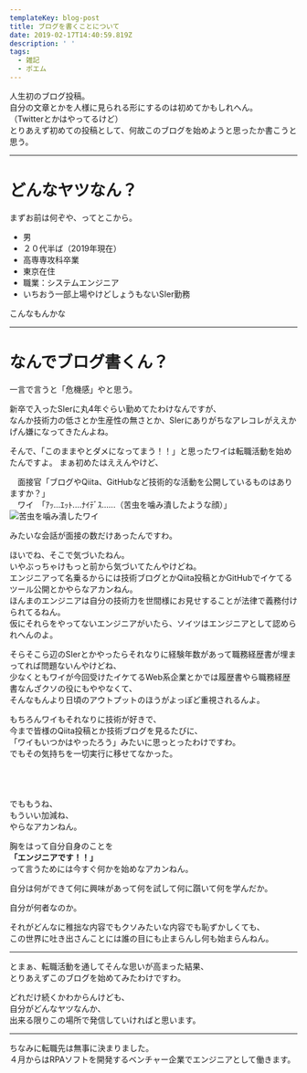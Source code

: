 ```yaml
---
templateKey: blog-post
title: ブログを書くことについて
date: 2019-02-17T14:40:59.819Z
description: ' '
tags:
  - 雑記
  - ポエム
---
```

人生初のブログ投稿。  
自分の文章とかを人様に見られる形にするのは初めてかもしれへん。  
（Twitterとかはやってるけど）  
とりあえず初めての投稿として、何故このブログを始めようと思ったか書こうと思う。  

---

# どんなヤツなん？

まずお前は何ぞや、ってとこから。  

* 男
* ２０代半ば（2019年現在）
* 高専専攻科卒業
* 東京在住
* 職業：システムエンジニア
* いちおう一部上場やけどしょうもないSIer勤務

こんなもんかな

---

# なんでブログ書くん？
一言で言うと「危機感」やと思う。

新卒で入ったSIerに丸4年ぐらい勤めてたわけなんですが、  
なんか技術力の低さとか生産性の無さとか、SIerにありがちなアレコレがええかげん嫌になってきたんよね。

そんで、「このままやとダメになってまう！！」と思ったワイは転職活動を始めたんですよ。
まぁ初めたはええんやけど、
　  　  <p />
　面接官「ブログやQiita、GitHubなど技術的な活動を公開しているものはありますか？」  
　ワイ　「ｱｯ...ｴｯﾄ....ﾅｲﾃﾞｽ......（苦虫を噛み潰したような顔）」  
![苦虫を噛み潰したワイ](/img/ピピ美.jpg)

みたいな会話が面接の数だけあったんですわ。

ほいでね、そこで気づいたねん。  
いやぶっちゃけもっと前から気づいてたんやけどね。  
エンジニアって名乗るからには技術ブログとかQiita投稿とかGitHubでイケてるツール公開とかやらなアカンねん。  
ほんまのエンジニアは自分の技術力を世間様にお見せすることが法律で義務付けられてるねん。  
仮にそれらをやってないエンジニアがいたら、ソイツはエンジニアとして認められへんのよ。  

そらそこら辺のSIerとかやったらそれなりに経験年数があって職務経歴書が埋まってれば問題ないんやけどね、  
少なくともワイが今回受けたイケてるWeb系企業とかでは履歴書やら職務経歴書なんざクソの役にもややなくて、  
そんなもんより日頃のアウトプットのほうがよっぽど重視されるんよ。

もちろんワイもそれなりに技術が好きで、  
今まで皆様のQiita投稿とか技術ブログを見るたびに、  
「ワイもいつかはやったろう」みたいに思っとったわけですわ。  
でもその気持ちを一切実行に移せてなかった。

　  
　  　  <p />

でももうね、  
もういい加減ね、  
やらなアカンねん。  

胸をはって自分自身のことを  
**「エンジニアです！！」**  
って言うためには今すぐ何かを始めなアカンねん。  

自分は何ができて何に興味があって何を試して何に躓いて何を学んだか。  

自分が何者なのか。  

それがどんなに稚拙な内容でもクソみたいな内容でも恥ずかしくても、  
この世界に吐き出さんことには誰の目にも止まらんし何も始まらんねん。

---

とまぁ、転職活動を通してそんな思いが高まった結果、  
とりあえずこのブログを始めてみたわけですわ。

どれだけ続くかわからんけども、  
自分がどんなヤツなんか、  
出来る限りこの場所で発信していければと思います。

---

ちなみに転職先は無事に決まりました。  
４月からはRPAソフトを開発するベンチャー企業でエンジニアとして働きます。
